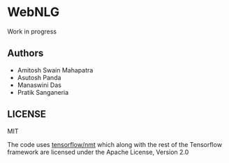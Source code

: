 # WebNLG

Work in progress

## Authors
- Amitosh Swain Mahapatra
- Asutosh Panda
- Manaswini Das
- Pratik Sanganeria

## LICENSE

MIT

The code uses [tensorflow/nmt](https://github.com/tensorflow/nmt) which along
with the rest of the Tensorflow framework are licensed under the
Apache License, Version 2.0